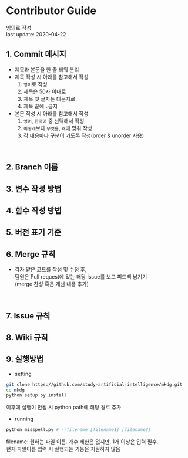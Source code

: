 # Contributor Guide
임의로 작성<br>
last update: 2020-04-22
<br>

## 1. Commit 메시지
* 제목과 본문을 한 줄 띄워 분리
* 제목 작성 시 아래를 참고해서 작성
    1. ```영어```로 작성
    2. 제목은 50자 이내로
    3. 제목 첫 글자는 대문자로
    4. 제목 끝에 ```.```금지
* 본문 작성 시 아래를 참고해서 작성
  1. ```영어```, ```한국어``` 중 선택해서 작성
  2. ```어떻게```보다 ```무엇을```, ```왜```에 맞춰 작성
  3. 각 내용마다 구분이 가도록 작성(order & unorder 사용)

<br>

## 2. Branch 이름
## 3. 변수 작성 방법
## 4. 함수 작성 방법
## 5. 버전 표기 기준
## 6. Merge 규칙
* 각자 맡은 코드를 작성 및 수정 후,<br>
팀원은 Pull request에 있는 해당 Issue를 보고 피드백 남기기<br>
(merge 찬성 혹은 개선 내용 추가)
<br>

## 7. Issue 규칙
## 8. Wiki 규칙
## 9. 실행방법
* setting
```bash
git clone https://github.com/study-artificial-intelligence/mkdg.git
cd mkdg
python setup.py install
```
이후에 실행이 안될 시 python path에 해당 경로 추가
* running
```bash
python misspell.py # --filename [filename1] [filename2]
```
filename: 원하는 파일 이름. 개수 제한은 없지만, 1개 이상은 입력 필수.<br>
현재 파일이름 입력 시 실행되는 기능은 지원하지 않음
